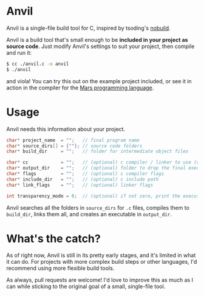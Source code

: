 # Anvil
Anvil is a single-file build tool for C, inspired by tsoding's [nobuild](https://github.com/tsoding/nobuild).

Anvil is a build tool that's small enough to be **included in your project as source code**.
Just modify Anvil's settings to suit your project, then compile and run it:
```sh
$ cc ./anvil.c -o anvil
$ ./anvil
```
and viola! You can try this out on the example project included, or see it in action in the compiler for the [Mars programming language](https://github.com/orbit-systems/mars/blob/main/anvil.c).

# Usage
Anvil needs this information about your project.

```c
char* project_name  = "";   // final program name 
char* source_dirs[] = {""}; // source code folders
char* build_dir     = "";   // folder for intermediate object files

char* cc            = "";   // (optional) c compiler / linker to use (defaults to what anvil.c is compiled with)
char* output_dir    = "";   // (optional) folder to drop the final executable in (defaults to the main folder)
char* flags         = "";   // (optional) c compiler flags
char* include_dir   = "";   // (optional) c include path
char* link_flags    = "";   // (optional) linker flags

int transparency_mode = 0;  // (optional) if not zero, print the executed commands instead of nice messages
```

Anvil searches all the folders in `source_dirs` for `.c` files, compiles them to
`build_dir`, links them all, and creates an executable in `output_dir`.

# What's the catch?
As of right now, Anvil is still in its pretty early stages, and it's limited in what it can do. For projects with more complex build steps or other languages, 
I'd recommend using more flexible build tools.

As always, pull requests are welcome! I'd love to improve this as much as I can while sticking to the original goal of a small, single-file tool.
